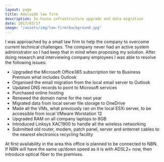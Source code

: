 ```yaml
---
layout: page
title: Adelaide law firm
description: In-house infrastructure upgrade and data migration
date: 2017/03/17
image: "/assets/img/law-firm/background.jpg"
---
```


I was approached by a small law firm to help the company to overcome current technical challenges. The company never had an active system administrator so I had keep that in mind when proposing my solution. After doing research and interviewing company employees I was able to resolve the following issues:
- Upgraded the Microsoft Office365 subscription tier to Business Premium what includes Outlook
- Organised the email migration from the local email server to Outlook 
- Updated DNS records to point to Microsoft services
- Purchased online hosting 
- Renewed the domain name for the next year
- Migrated data from local server file storage to OneDrive
- Made all the VMs, what previously ran on the local ESXi server, to be accessible from local VMware Worstation 12
- Upgraded RAM on all company laptops to 8GB
- Introduced Linksys XAC1900 to handle all the wireless networking
- Submitted old router, modem, patch panel, server and enternet cables to the nearest electronics recycling facility

At first availability in the area this office is planned to be connected to NBN. If NBN will have the same up/down speed as it is with ADSL2+ now, then introduce optical fiber to the premises.